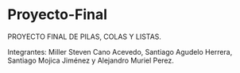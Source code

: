 # Proyecto-Final

PROYECTO FINAL DE PILAS, COLAS Y LISTAS.

Integrantes: Miller Steven Cano Acevedo, Santiago Agudelo Herrera, Santiago Mojica Jiménez y Alejandro Muriel Perez.
